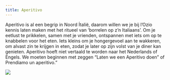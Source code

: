 ```yaml
---
title: Aperitivo
---
```



Aperitivo is al een begrip in Noord &Iacute;tali&euml;, daarom willen we je bij l’Ozio kennis laten maken met het ritueel van ‘borrelen op z’n Italiaans’. Om je eetlust te prikkelen, samen met je vrienden, ontspannen met iets om op te knabbelen voor het eten. Iets kleins om je hongergevoel aan te wakkeren, om alvast zin te krijgen in eten, zodat je later op zijn volst van je diner kan genieten. Aperitivo hoeft niet vertaald te worden naar het Nederlands of Engels. We moeten beginnen met zeggen “Laten we een Aperitivo doen” of Prendiamo un aperitivo.”

![](/uploads/versions/dsc-0006---x----3872-2592x---.jpg)